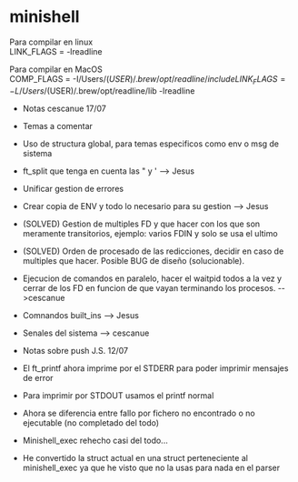 # minishell

Para compilar en linux  
LINK_FLAGS = -lreadline  

Para compilar en MacOS  
COMP_FLAGS = -I/Users/$(USER)/.brew/opt/readline/include  
LINK_FLAGS = -L/Users/$(USER)/.brew/opt/readline/lib -lreadline

- Notas cescanue 17/07

- Temas a comentar
- Uso de structura global, para temas especificos como env o msg de sistema
- ft_split que tenga en cuenta las " y ' --> Jesus
- Unificar gestion de errores
- Crear copia de ENV y todo lo necesario para su gestion --> Jesus
- (SOLVED) Gestion de multiples FD y que hacer con los que son meramente transitorios, ejemplo: varios FDIN y solo se usa el ultimo
- (SOLVED) Orden de procesado de las redicciones, decidir en caso de multiples que hacer. Posible BUG de diseño (solucionable). 
- Ejecucion de comandos en paralelo, hacer el waitpid todos a la vez y cerrar de los FD en funcion de que vayan terminando los procesos. -->cescanue
- Comnandos built_ins --> Jesus
- Senales del sistema --> cescanue

- Notas sobre push J.S. 12/07  

- El ft_printf ahora imprime por el STDERR para poder imprimir mensajes de error  
- Para imprimir por STDOUT usamos el printf normal  
- Ahora se diferencia entre fallo por fichero no encontrado o no ejecutable (no completado del todo)  
- Minishell_exec rehecho casi del todo...  
- He convertido la struct actual en una struct perteneciente al minishell_exec ya que he visto que no la usas para nada en el parser    
